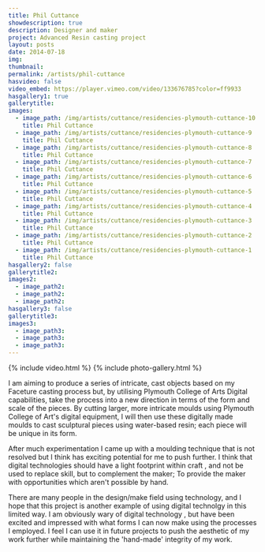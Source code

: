 ```yaml
---
title: Phil Cuttance
showdescription: true
description: Designer and maker
project: Advanced Resin casting project
layout: posts
date: 2014-07-18
img: 
thumbnail: 
permalink: /artists/phil-cuttance
hasvideo: false
video_embed: https://player.vimeo.com/video/133676785?color=ff9933
hasgallery1: true   
gallerytitle: 
images:
  - image_path: /img/artists/cuttance/residencies-plymouth-cuttance-10
    title: Phil Cuttance
  - image_path: /img/artists/cuttance/residencies-plymouth-cuttance-9
    title: Phil Cuttance
  - image_path: /img/artists/cuttance/residencies-plymouth-cuttance-8
    title: Phil Cuttance
  - image_path: /img/artists/cuttance/residencies-plymouth-cuttance-7
    title: Phil Cuttance
  - image_path: /img/artists/cuttance/residencies-plymouth-cuttance-6
    title: Phil Cuttance
  - image_path: /img/artists/cuttance/residencies-plymouth-cuttance-5
    title: Phil Cuttance
  - image_path: /img/artists/cuttance/residencies-plymouth-cuttance-4
    title: Phil Cuttance
  - image_path: /img/artists/cuttance/residencies-plymouth-cuttance-3
    title: Phil Cuttance
  - image_path: /img/artists/cuttance/residencies-plymouth-cuttance-2
    title: Phil Cuttance
  - image_path: /img/artists/cuttance/residencies-plymouth-cuttance-1
    title: Phil Cuttance   
hasgallery2: false       
gallerytitle2:  
images2:
  - image_path2: 
  - image_path2: 
  - image_path2: 
hasgallery3: false    
gallerytitle3:  
images3:
  - image_path3: 
  - image_path3: 
  - image_path3:    
---
```


{% include video.html %}
{% include photo-gallery.html %}

I am aiming to produce a series of  intricate, cast objects based on my Faceture casting process but, by utilising Plymouth College of Arts Digital capabilities, take the process into a new direction in terms of the form and scale of the pieces. By cutting larger, more intricate moulds using Plymouth College of Art's digital equipment, I will then use these digitally made moulds to cast sculptural pieces using water-based resin; each piece will be unique in its form.

After much experimentation I came up with a moulding technique that is not resolved but I think has exciting potential for me to push further. I think that digital technologies should have a light footprint within craft , and not be used to replace skill, but to complement the maker; To provide the maker with opportunities which aren't possible by hand. 

There are many people in the design/make field using technology, and I hope that this project is another example of using digital technolgy in this limited way. I am obviously wary of digital technology , but have been excited and impressed with what forms I can now make using the processes I employed. I feel I can use it in future projects to push the aesthetic of my work further while maintaining the 'hand-made' integrity of my work.






